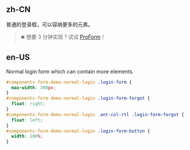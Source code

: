 ## zh-CN

普通的登录框，可以容纳更多的元素。

> 🛎️ 想要 3 分钟实现？试试 [ProForm](https://procomponents.ant.design/components/form/#%E7%99%BB%E5%BD%95)！

## en-US

Normal login form which can contain more elements.

```css
#components-form-demo-normal-login .login-form {
  max-width: 300px;
}
#components-form-demo-normal-login .login-form-forgot {
  float: right;
}
#components-form-demo-normal-login .ant-col-rtl .login-form-forgot {
  float: left;
}
#components-form-demo-normal-login .login-form-button {
  width: 100%;
}
```
